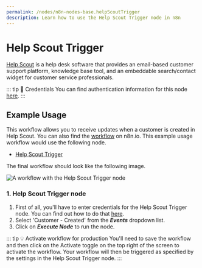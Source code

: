 ```yaml
---
permalink: /nodes/n8n-nodes-base.helpScoutTrigger
description: Learn how to use the Help Scout Trigger node in n8n
---
```


# Help Scout Trigger

[Help Scout](https://www.helpscout.com/) is a help desk software that provides an email-based customer support platform, knowledge base tool, and an embeddable search/contact widget for customer service professionals.

::: tip 🔑 Credentials
You can find authentication information for this node [here](../../../credentials/HelpScout/README.md).
:::

## Example Usage

This workflow allows you to receive updates when a customer is created in Help Scout. You can also find the [workflow](https://n8n.io/workflows/669) on n8n.io. This example usage workflow would use the following node.
- [Help Scout Trigger]()

The final workflow should look like the following image.

![A workflow with the Help Scout Trigger node](REDACTED)

### 1. Help Scout Trigger node

1. First of all, you'll have to enter credentials for the Help Scout Trigger node. You can find out how to do that [here](../../../credentials/helpScout/README.md).
2. Select 'Customer - Created' from the ***Events*** dropdown list.
3. Click on ***Execute Node*** to run the node.

::: tip 💡 Activate workflow for production
You'll need to save the workflow and then click on the Activate toggle on the top right of the screen to activate the workflow. Your workflow will then be triggered as specified by the settings in the Help Scout Trigger node.
:::
